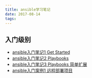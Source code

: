 ```yaml
---
title: ansible学习笔记
date: 2017-08-14
tags:
---
```


## 入门级别

- [ansible入门笔记1 Get Started](/ansible/2017/08/08/item-basic_get_started)
- [ansible入门笔记2 Playbooks](/ansible/2017/08/08/item-basic_playbooks)
- [ansible入门笔记3 Playbooks 简单扩展](/ansible/2017/08/08/item-basic_playbooks_ext)
- [ansible入门案例1 远程部署项目](/ansible/2017/08/08/item-basic_tasks1)


